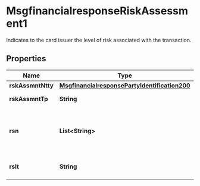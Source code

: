 

# MsgfinancialresponseRiskAssessment1

Indicates to the card issuer the level of risk associated with the transaction.
## Properties

Name | Type | Description | Notes
------------ | ------------- | ------------- | -------------
**rskAssmntNtty** | [**MsgfinancialresponsePartyIdentification200**](MsgfinancialresponsePartyIdentification200.md) |  |  [optional]
**rskAssmntTp** | **String** | Type of risk assessment. |  [optional]
**rsn** | **List&lt;String&gt;** | Reason for indicating a certain level of risk for the transaction. |  [optional]
**rslt** | **String** | Risk assessment result. |  [optional]




